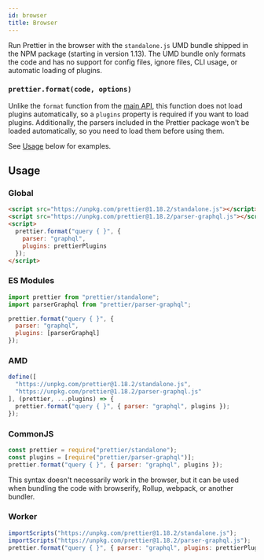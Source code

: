 ```yaml
---
id: browser
title: Browser
---
```


Run Prettier in the browser with the `standalone.js` UMD bundle shipped in the NPM package (starting in version 1.13). The UMD bundle only formats the code and has no support for config files, ignore files, CLI usage, or automatic loading of plugins.

### `prettier.format(code, options)`

Unlike the `format` function from the [main API](api.md#prettierformatsource-options), this function does not load plugins automatically, so a `plugins` property is required if you want to load plugins. Additionally, the parsers included in the Prettier package won't be loaded automatically, so you need to load them before using them.

See [Usage](#usage) below for examples.

## Usage

### Global

```html
<script src="https://unpkg.com/prettier@1.18.2/standalone.js"></script>
<script src="https://unpkg.com/prettier@1.18.2/parser-graphql.js"></script>
<script>
  prettier.format("query { }", {
    parser: "graphql",
    plugins: prettierPlugins
  });
</script>
```

### ES Modules

```js
import prettier from "prettier/standalone";
import parserGraphql from "prettier/parser-graphql";

prettier.format("query { }", {
  parser: "graphql",
  plugins: [parserGraphql]
});
```

### AMD

```js
define([
  "https://unpkg.com/prettier@1.18.2/standalone.js",
  "https://unpkg.com/prettier@1.18.2/parser-graphql.js"
], (prettier, ...plugins) => {
  prettier.format("query { }", { parser: "graphql", plugins });
});
```

### CommonJS

```js
const prettier = require("prettier/standalone");
const plugins = [require("prettier/parser-graphql")];
prettier.format("query { }", { parser: "graphql", plugins });
```

This syntax doesn't necessarily work in the browser, but it can be used when bundling the code with browserify, Rollup, webpack, or another bundler.

### Worker

```js
importScripts("https://unpkg.com/prettier@1.18.2/standalone.js");
importScripts("https://unpkg.com/prettier@1.18.2/parser-graphql.js");
prettier.format("query { }", { parser: "graphql", plugins: prettierPlugins });
```
